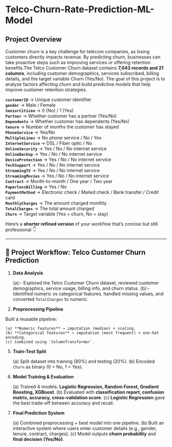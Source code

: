# Telco-Churn-Rate-Prediction-ML-Model
## Project Overview

Customer churn is a key challenge for telecom companies, as losing customers directly impacts revenue. By predicting churn, businesses can take proactive steps such as improving services or offering retention benefits.The Telco Customer Churn dataset contains **7,043 records and 21 columns**, including customer demographics, services subscribed, billing details, and the target variable Churn (Yes/No).
The goal of this project is to analyze factors affecting churn and build predictive models that help improve customer retention strategies.

**`customerID`** → Unique customer identifier  
**`gender`** → Male / Female  
**`SeniorCitizen`** → 0 (No) / 1 (Yes)  
**`Partner`** → Whether customer has a partner (Yes/No)  
**`Dependents`** → Whether customer has dependents (Yes/No)  
**`tenure`** → Number of months the customer has stayed  
**`PhoneService`** → Yes/No  
**`MultipleLines`** → No phone service / No / Yes  
**`InternetService`** → DSL / Fiber optic / No  
**`OnlineSecurity`** → Yes / No / No internet service  
**`OnlineBackup`** → Yes / No / No internet service  
**`DeviceProtection`** → Yes / No / No internet service  
**`TechSupport`** → Yes / No / No internet service  
**`StreamingTV`** → Yes / No / No internet service  
**`StreamingMovies`** → Yes / No / No internet service  
**`Contract`** → Month-to-month / One year / Two year  
**`PaperlessBilling`** → Yes / No  
**`PaymentMethod`** → Electronic check / Mailed check / Bank transfer / Credit card  
**`MonthlyCharges`** → The amount charged monthly  
**`TotalCharges`** → The total amount charged  
**`Churn`** → Target variable (Yes = churn, No = stay)  


Here’s a **shorter refined version** of your workflow that’s concise but still professional 👇

---

## 🔎 Project Workflow: Telco Customer Churn Prediction

1. **Data Analysis**
   
   (a):- Explored the Telco Customer Churn dataset, reviewed customer demographics, service usage, billing info, and churn status.
   (b):-Identified numeric vs categorical features, handled missing values, and converted `TotalCharges` to numeric.

3. **Preprocessing Pipeline**
   
 Built a reusable pipeline:
 
    (a) **Numeric features** → imputation (median) + scaling.
    (b) **Categorical features** → imputation (most frequent) + one-hot encoding.
    (c) Combined using `ColumnTransformer`.

5. **Train-Test Split**
   
    (a) Split dataset into training (80%) and testing (20%).
    (b) Encoded `Churn` as binary (0 = No, 1 = Yes).

6. **Model Training & Evaluation**
   
    (a) Trained 4 models: **Logistic Regression, Random Forest, Gradient Boosting, XGBoost**.
    (b) Evaluated with **classification report, confusion matrix, accuracy, cross-validation score**.
    (c) **Logistic Regression** gave the best trade-off between accuracy and recall.

7. **Final Prediction System**

    (a) Combined preprocessing + best model into one pipeline.
    (b) Built an interactive system where users enter customer details (e.g., gender, tenure, contract, charges).
    (c) Model outputs **churn probability** and **final decision (Yes/No)**.

